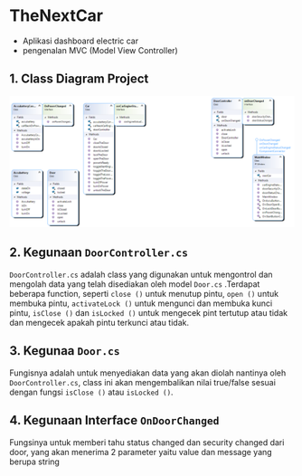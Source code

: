 # TheNextCar
- Aplikasi dashboard electric car
- pengenalan MVC (Model View Controller)
## 1. Class Diagram Project
![Class Diagram](https://github.com/MTYU-Luki/TheNextCar/blob/master/TheNextCar/ClassDiagram1.png)
## 2. Kegunaan `DoorController.cs`
`DoorController.cs` adalah class yang digunakan untuk mengontrol dan mengolah data yang telah disediakan oleh model `Door.cs` .Terdapat 
beberapa function, seperti `close ()` untuk menutup pintu, `open ()` untuk membuka pintu, `activateLock ()` untuk mengunci dan membuka 
kunci pintu, `isClose ()` dan `isLocked ()` untuk mengecek pint tertutup atau tidak dan mengecek apakah pintu terkunci atau tidak.
## 3. Kegunaa `Door.cs`
Fungisnya adalah untuk menyediakan data yang akan diolah nantinya oleh `DoorController.cs`, class ini akan mengembalikan nilai true/false sesuai dengan fungsi `isClose ()` atau `isLocked ()`.
## 4. Kegunaan Interface `OnDoorChanged` 
Fungsinya untuk memberi tahu status changed dan security changed dari door, yang akan menerima 2 parameter yaitu value dan message yang berupa string